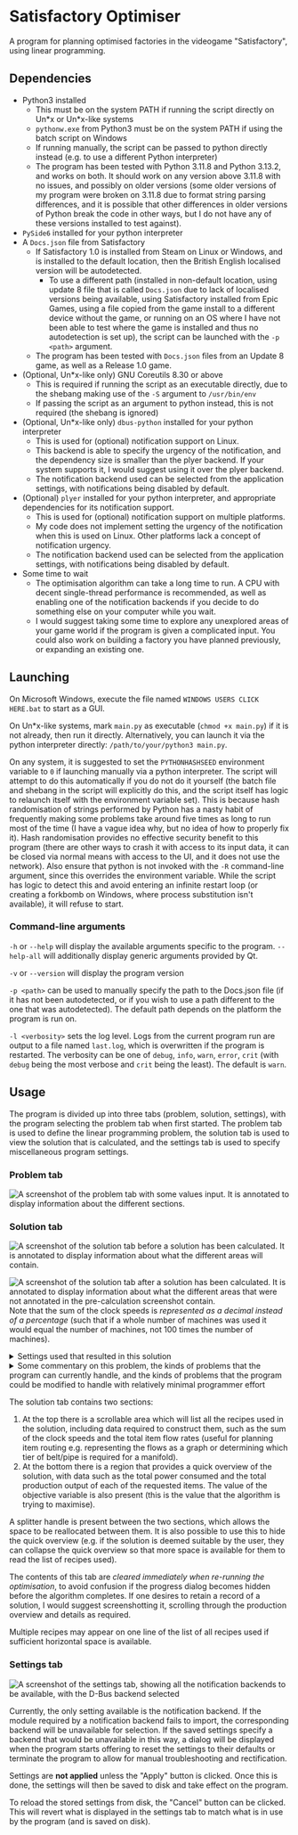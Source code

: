 # Satisfactory Optimiser

A program for planning optimised factories in the videogame "Satisfactory", using linear programming.

## Dependencies
 + Python3 installed
   + This must be on the system PATH if running the script directly on Un\*x or Un\*x-like systems
   + `pythonw.exe` from Python3 must be on the system PATH if using the batch script on Windows
   + If running manually, the script can be passed to python directly instead (e.g. to use a different Python interpreter)
   + The program has been tested with Python 3.11.8 and Python 3.13.2, and works on both.  It should work on any version above 3.11.8 with no issues, and possibly on older versions (some older versions of my program were broken on 3.11.8 due to format string parsing differences, and it is possible that other differences in older versions of Python break the code in other ways, but I do not have any of these versions installed to test against).
 + `PySide6` installed for your python interpreter
 + A `Docs.json` file from Satisfactory
   + If Satisfactory 1.0 is installed from Steam on Linux or Windows, and is installed to the default location, then the British English localised version will be autodetected.
     + To use a different path (installed in non-default location, using update 8 file that is called `Docs.json` due to lack of localised versions being available, using Satisfactory installed from Epic Games, using a file copied from the game install to a different device without the game, or running on an OS where I have not been able to test where the game is installed and thus no autodetection is set up), the script can be launched with the `-p <path>` argument.
   + The program has been tested with `Docs.json` files from an Update 8 game, as well as a Release 1.0 game.
 + (Optional, Un\*x-like only) GNU Coreutils 8.30 or above
   + This is required if running the script as an executable directly, due to the shebang making use of the `-S` argument to `/usr/bin/env`
   + If passing the script as an argument to python instead, this is not required (the shebang is ignored)
 + (Optional, Un\*x-like only) `dbus-python` installed for your python interpreter
   + This is used for (optional) notification support on Linux.
   + This backend is able to specify the urgency of the notification, and the dependency size is smaller than the plyer backend.  If your system supports it, I would suggest using it over the plyer backend.
   + The notification backend used can be selected from the application settings, with notifications being disabled by default.
 + (Optional) `plyer` installed for your python interpreter, and appropriate dependencies for its notification support.
   + This is used for (optional) notification support on multiple platforms.
   + My code does not implement setting the urgency of the notification when this is used on Linux.  Other platforms lack a concept of notification urgency.
   + The notification backend used can be selected from the application settings, with notifications being disabled by default.
 + Some time to wait
   + The optimisation algorithm can take a long time to run.  A CPU with decent single-thread performance is recommended, as well as enabling one of the notification backends if you decide to do something else on your computer while you wait.
   + I would suggest taking some time to explore any unexplored areas of your game world if the program is given a complicated input.  You could also work on building a factory you have planned previously, or expanding an existing one.

## Launching
On Microsoft Windows, execute the file named `WINDOWS USERS CLICK HERE.bat` to start as a GUI.

On Un\*x-like systems, mark `main.py` as executable (`chmod +x main.py`) if it is not already, then run it directly.  Alternatively, you can launch it via the python interpreter directly: `/path/to/your/python3 main.py`.

On any system, it is suggested to set the `PYTHONHASHSEED` environment variable to `0` if launching manually via a python interpreter.  The script will attempt to do this automatically if you do not do it yourself (the batch file and shebang in the script will explicitly do this, and the script itself has logic to relaunch itself with the environment variable set).  This is because hash randomisation of strings performed by Python has a nasty habit of frequently making some problems take around five times as long to run most of the time (I have a vague idea why, but no idea of how to properly fix it).  Hash randomisation provides no effective security benefit to this program (there are other ways to crash it with access to its input data, it can be closed via normal means with access to the UI, and it does not use the network).  Also ensure that python is not invoked with the `-R` command-line argument, since this overrides the environment variable.  While the script has logic to detect this and avoid entering an infinite restart loop (or creating a forkbomb on Windows, where process substitution isn't available), it will refuse to start.
### Command-line arguments
`-h` or `--help` will display the available arguments specific to the program.  `--help-all` will additionally display generic arguments provided by Qt.

`-v` or `--version` will display the program version

`-p <path>` can be used to manually specify the path to the Docs.json file (if it has not been autodetected, or if you wish to use a path different to the one that was autodetected).  The default path depends on the platform the program is run on.

`-l <verbosity>` sets the log level.  Logs from the current program run are output to a file named `last.log`, which is overwritten if the program is restarted.  The verbosity can be one of `debug`, `info`, `warn`, `error`, `crit` (with `debug` being the most verbose and `crit` being the least).  The default is `warn`.

## Usage

The program is divided up into three tabs (problem, solution, settings), with the program selecting the problem tab when first started.  The problem tab is used to define the linear programming problem, the solution tab is used to view the solution that is calculated, and the settings tab is used to specify miscellaneous program settings.

### Problem tab

![A screenshot of the problem tab with some values input.  It is annotated to display information about the different sections.](../readmeassets/problem-tab-annoated.jpg?raw=true)

### Solution tab

![A screenshot of the solution tab before a solution has been calculated.  It is annotated to display information about what the different areas will contain.](../readmeassets/solution-tab-empty.jpg?raw=true)

![A screenshot of the solution tab after a solution has been calculated.  It is annotated to display information about what the different areas that were not annotated in the pre-calculation screenshot contain.](../readmeassets/solution-tab-with-solution.jpg?raw=true)
Note that the sum of the clock speeds is *represented as a decimal instead of a percentage* (such that if a whole number of machines was used it would equal the number of machines, not 100 times the number of machines).

<details><summary>Settings used that resulted in this solution</summary>
 + en-GB docs file from a release 1.0 game installation
 + All normal recipes enabled
 + Wet concrete alternate recipe enabled, all other alternate recipes disabled
 + Weight 1 for producing concrete, weight 0 for power usage, no other weights
 + 100 limestone and 10 cubic metres of water per minute, no other resources available
</details>
<details><summary>Some commentary on this problem, the kinds of problems that the program can currently handle, and the kinds of problems that the program could be modified to handle with relatively minimal programmer effort</summary>It is possible to see that the program created as much wet concrete as it could before it ran out of water, then used the regular recipe to make the rest of the concrete.  Although this is a rather simple example that could be done mentally (wet concrete makes more concrete per limestone than the regular recipe, so use that until no water is left over, then use the regular recipe for the rest is simple to do by hand), this was intentionally chosen to showcase the program UI.  The program is equipped to handle far more complex problems, such as being able to find the optimum ratio of multiple production chains that share the same set of inputs in different ratios, or doing similar calculations but avoiding high power usage (a similar problem to the example can be seen with the various "pure _ ingot" alternate recipes, which have a significantly lower increase in the number of items produced per ore when also adding water, so the extra power consumed by the refinery at a particular rate of production is significant).  Even though some scenarios are not supported (for example, adding a penalty for items transferred per minute for use if high-tier belts/pipes have not been unlocked, handling power generation using byproducts and subtracting it from the power consumption or planning a power plant instead of a factory by setting power production as a target, setting a hard limit on power consumption by treating it as an item for the purposes of the recipes, setting weights for usage of any of the input items, and other such use cases) the core of the program is already powerful enough to handle these scenarios and could be modified to support them in the future with fairly little effort.</details>

The solution tab contains two sections:
1) At the top there is a scrollable area which will list all the recipes used in the solution, including data required to construct them, such as the sum of the clock speeds and the total item flow rates (useful for planning item routing e.g. representing the flows as a graph or determining which tier of belt/pipe is required for a manifold).
2) At the bottom there is a region that provides a quick overview of the solution, with data such as the total power consumed and the total production output of each of the requested items.  The value of the objective variable is also present (this is the value that the algorithm is trying to maximise).

A splitter handle is present between the two sections, which allows the space to be reallocated between them.  It is also possible to use this to hide the quick overview (e.g. if the solution is deemed suitable by the user, they can collapse the quick overview so that more space is available for them to read the list of recipes used).

The contents of this tab are *cleared immediately when re-running the optimisation*, to avoid confusion if the progress dialog becomes hidden before the algorithm completes.  If one desires to retain a record of a solution, I would suggest screenshotting it, scrolling through the production overview and details as required.

Multiple recipes may appear on one line of the list of all recipes used if sufficient horizontal space is available.

### Settings tab

![A screenshot of the settings tab, showing all the notification backends to be available, with the D-Bus backend selected](../readmeassets/2025-03-16T13:00:40,923934561+00:00.png?raw=true)

Currently, the only setting available is the notification backend.  If the module required by a notification backend fails to import, the corresponding backend will be unavailable for selection.  If the saved settings specify a backend that would be unavailable in this way, a dialog will be displayed when the program starts offering to reset the settings to their defaults or terminate the program to allow for manual troubleshooting and rectification.

Settings are **not applied** unless the "Apply" button is clicked.  Once this is done, the settings will then be saved to disk and take effect on the program.

To reload the stored settings from disk, the "Cancel" button can be clicked.  This will revert what is displayed in the settings tab to match what is in use by the program (and is saved on disk).
